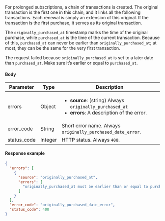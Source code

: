 <!--- originallyPurchasedDate.md --->

For prolonged subscriptions, a chain of transactions is created. The original transaction is the first one in this chain, and it links all the following transactions. Each renewal is simply an extension of this original. If the transaction is the first purchase, it serves as its original transaction.

The `originally_purchased_at` timestamp marks the time of the original purchase, while `purchased_at` is the time of the current transaction. Because of this, `purchased_at` can never be earlier than `originally_purchased_at`; at most, they can be the same for the very first transaction.

The request failed because `originally_purchased_at` is set to a later date than `purchased_at`. Make sure it’s earlier or equal to `purchased_at`.

#### Body

| Parameter   | Type    | Description                                                  |
| ----------- | ------- | ------------------------------------------------------------ |
| errors      | Object  | <ul><li> **source**: (string) Always `originally_purchased_at`</li><li> **errors**: A description of the error.</li></ul> |
| error_code  | String  | Short error name. Always `originally_purchased_date_error`.  |
| status_code | Integer | HTTP status. Always `400`.                                   |

#### Response example

```json showLineNumbers
{
  "errors": [
    {
      "source": "originally_purchased_at",
      "errors": [
        "originally_purchased_at must be earlier than or equal to purchased_at."
      ]
    }
  ],
  "error_code": "originally_purchased_date_error",
  "status_code": 400
}
```

 

